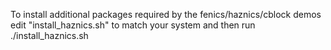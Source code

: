 To install additional packages required by the fenics/haznics/cblock demos edit "install_haznics.sh" to match your system and then run
   ./install_haznics.sh

